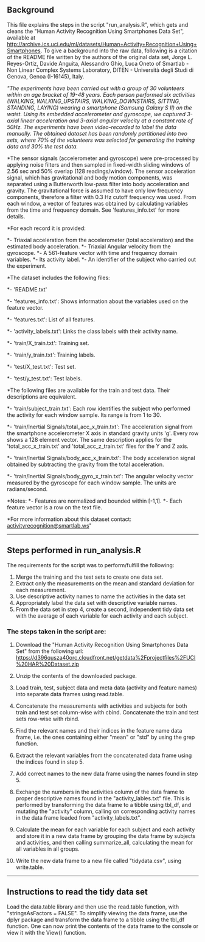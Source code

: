 ## Background

This file explains the steps in the script "run_analysis.R", which gets and cleans the "Human Activity Recognition Using Smartphones Data Set", available at http://archive.ics.uci.edu/ml/datasets/Human+Activity+Recognition+Using+Smartphones. To give a background into the raw data, following is a citation of the README file written by the authors of the original data set, Jorge L. Reyes-Ortiz, Davide Anguita, Alessandro Ghio, Luca Oneto of Smartlab - Non Linear Complex Systems Laboratory, DITEN - Università degli Studi di Genova, Genoa (I-16145), Italy.

*"The experiments have been carried out with a group of 30 volunteers within an age bracket of 19-48 years. Each person performed six activities (WALKING, WALKING_UPSTAIRS, WALKING_DOWNSTAIRS, SITTING, STANDING, LAYING) wearing a smartphone (Samsung Galaxy S II) on the waist. Using its embedded accelerometer and gyroscope, we captured 3-axial linear acceleration and 3-axial angular velocity at a constant rate of 50Hz. The experiments have been video-recorded to label the data manually. The obtained dataset has been randomly partitioned into two sets, where 70% of the volunteers was selected for generating the training data and 30% the test data.* 

*The sensor signals (accelerometer and gyroscope) were pre-processed by applying noise filters and then sampled in fixed-width sliding windows of 2.56 sec and 50% overlap (128 readings/window). The sensor acceleration signal, which has gravitational and body motion components, was separated using a Butterworth low-pass filter into body acceleration and gravity. The gravitational force is assumed to have only low frequency components, therefore a filter with 0.3 Hz cutoff frequency was used. From each window, a vector of features was obtained by calculating variables from the time and frequency domain. See 'features_info.txt' for more details. 

*For each record it is provided:

*- Triaxial acceleration from the accelerometer (total acceleration) and the estimated body acceleration.
*- Triaxial Angular velocity from the gyroscope. 
*- A 561-feature vector with time and frequency domain variables. 
*- Its activity label. 
*- An identifier of the subject who carried out the experiment.

*The dataset includes the following files:

*- 'README.txt'

*- 'features_info.txt': Shows information about the variables used on the feature vector.

*- 'features.txt': List of all features.

*- 'activity_labels.txt': Links the class labels with their activity name.

*- 'train/X_train.txt': Training set.

*- 'train/y_train.txt': Training labels.

*- 'test/X_test.txt': Test set.

*- 'test/y_test.txt': Test labels.

*The following files are available for the train and test data. Their descriptions are equivalent. 

*- 'train/subject_train.txt': Each row identifies the subject who performed the activity for each window sample. Its range is from 1 to 30. 

*- 'train/Inertial Signals/total_acc_x_train.txt': The acceleration signal from the smartphone accelerometer X axis in standard gravity units 'g'. Every row shows a 128 element vector. The same description applies for the 'total_acc_x_train.txt' and 'total_acc_z_train.txt' files for the Y and Z axis. 

*- 'train/Inertial Signals/body_acc_x_train.txt': The body acceleration signal obtained by subtracting the gravity from the total acceleration. 

*- 'train/Inertial Signals/body_gyro_x_train.txt': The angular velocity vector measured by the gyroscope for each window sample. The units are radians/second. 

*Notes: 
*- Features are normalized and bounded within [-1,1].
*- Each feature vector is a row on the text file.

*For more information about this dataset contact: activityrecognition@smartlab.ws"

---

## Steps performed in run_analysis.R

The requirements for the script was to perform/fulfill the following:
1. Merge the training and the test sets to create one data set.
2. Extract only the measurements on the mean and standard deviation for each 
   measurement.
3. Use descriptive activity names to name the activities in the data set
4. Appropriately label the data set with descriptive variable names.
5. From the data set in step 4, create a second, independent tidy data set with the     average of each variable for each activity and each subject.

### The steps taken in the script are:

1. Download the "Human Activity Recognition Using Smartphones Data Set" from the following url: https://d396qusza40orc.cloudfront.net/getdata%2Fprojectfiles%2FUCI%20HAR%20Dataset.zip

2. Unzip the contents of the downloaded package.

3. Load train, test, subject data and meta data (activity and feature names) into separate data frames using read.table.

4. Concatenate the measurements with activities and subjects for both train and test set column-wise with cbind. Concatenate the train and test sets row-wise with rbind.

5. Find the relevant names and their indices in the feature name data frame, i.e. the ones containing either "mean" or "std" by using the grep function. 

6. Extract the relevant variables from the concatenated data frame using the indices found in step 5.

7. Add correct names to the new data frame using the names found in step 5.

8. Exchange the numbers in the activities column of the data frame to proper descriptive names found in the "activity_lables.txt" file. This is performed by transforming the data frame to a tibble using tbl_df, and mutating the "activity" column, calling on corresponding activity names in the data frame loaded from "activity_labels.txt".

9. Calculate the mean for each variable for each subject and each activity and store it in a new data frame by grouping the data frame by subjects and activities, and then calling summarize_all, calculating the mean for all variables in all groups.

10. Write the new data frame to a new file called "tidydata.csv", using write.table.

---

## Instructions to read the tidy data set

Load the data.table library and then use the read.table function, with "stringsAsFactors = FALSE". To simplify viewing the data frame, use the dplyr package and transform the data frame to a tibble using the tbl_df function. One can now print the contents of the data frame to the console or view it with the View() function. 

